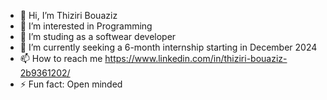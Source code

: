 - 👋 Hi, I’m Thiziri Bouaziz
- 👀 I’m interested in Programming
- 🌱 I’m studing as a softwear developer
- 💞️ I’m currently seeking a 6-month internship starting in December 2024
- 📫 How to reach me https://www.linkedin.com/in/thiziri-bouaziz-2b9361202/
- ⚡ Fun fact: Open minded

<!---
thiziribouaziz/thiziribouaziz is a ✨ special ✨ repository because its `README.md` (this file) appears on your GitHub profile.
You can click the Preview link to take a look at your changes.
--->
